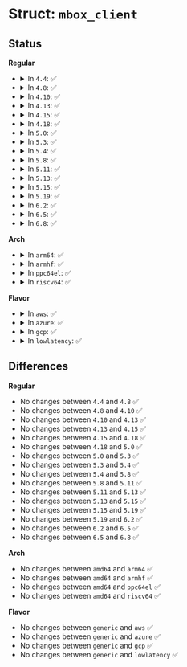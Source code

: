 # Struct: <code>mbox_client</code>

## Status
<b>Regular</b>
<ul>
<li>
<details>
<summary>In <code>4.4</code>: ✅</summary>

```c
struct mbox_client {
    struct device *dev;
    bool tx_block;
    long unsigned int tx_tout;
    bool knows_txdone;
    void (*rx_callback)(struct mbox_client *, void *);
    void (*tx_prepare)(struct mbox_client *, void *);
    void (*tx_done)(struct mbox_client *, void *, int);
};
```
</details>
</li>
<li>
<details>
<summary>In <code>4.8</code>: ✅</summary>

```c
struct mbox_client {
    struct device *dev;
    bool tx_block;
    long unsigned int tx_tout;
    bool knows_txdone;
    void (*rx_callback)(struct mbox_client *, void *);
    void (*tx_prepare)(struct mbox_client *, void *);
    void (*tx_done)(struct mbox_client *, void *, int);
};
```
</details>
</li>
<li>
<details>
<summary>In <code>4.10</code>: ✅</summary>

```c
struct mbox_client {
    struct device *dev;
    bool tx_block;
    long unsigned int tx_tout;
    bool knows_txdone;
    void (*rx_callback)(struct mbox_client *, void *);
    void (*tx_prepare)(struct mbox_client *, void *);
    void (*tx_done)(struct mbox_client *, void *, int);
};
```
</details>
</li>
<li>
<details>
<summary>In <code>4.13</code>: ✅</summary>

```c
struct mbox_client {
    struct device *dev;
    bool tx_block;
    long unsigned int tx_tout;
    bool knows_txdone;
    void (*rx_callback)(struct mbox_client *, void *);
    void (*tx_prepare)(struct mbox_client *, void *);
    void (*tx_done)(struct mbox_client *, void *, int);
};
```
</details>
</li>
<li>
<details>
<summary>In <code>4.15</code>: ✅</summary>

```c
struct mbox_client {
    struct device *dev;
    bool tx_block;
    long unsigned int tx_tout;
    bool knows_txdone;
    void (*rx_callback)(struct mbox_client *, void *);
    void (*tx_prepare)(struct mbox_client *, void *);
    void (*tx_done)(struct mbox_client *, void *, int);
};
```
</details>
</li>
<li>
<details>
<summary>In <code>4.18</code>: ✅</summary>

```c
struct mbox_client {
    struct device *dev;
    bool tx_block;
    long unsigned int tx_tout;
    bool knows_txdone;
    void (*rx_callback)(struct mbox_client *, void *);
    void (*tx_prepare)(struct mbox_client *, void *);
    void (*tx_done)(struct mbox_client *, void *, int);
};
```
</details>
</li>
<li>
<details>
<summary>In <code>5.0</code>: ✅</summary>

```c
struct mbox_client {
    struct device *dev;
    bool tx_block;
    long unsigned int tx_tout;
    bool knows_txdone;
    void (*rx_callback)(struct mbox_client *, void *);
    void (*tx_prepare)(struct mbox_client *, void *);
    void (*tx_done)(struct mbox_client *, void *, int);
};
```
</details>
</li>
<li>
<details>
<summary>In <code>5.3</code>: ✅</summary>

```c
struct mbox_client {
    struct device *dev;
    bool tx_block;
    long unsigned int tx_tout;
    bool knows_txdone;
    void (*rx_callback)(struct mbox_client *, void *);
    void (*tx_prepare)(struct mbox_client *, void *);
    void (*tx_done)(struct mbox_client *, void *, int);
};
```
</details>
</li>
<li>
<details>
<summary>In <code>5.4</code>: ✅</summary>

```c
struct mbox_client {
    struct device *dev;
    bool tx_block;
    long unsigned int tx_tout;
    bool knows_txdone;
    void (*rx_callback)(struct mbox_client *, void *);
    void (*tx_prepare)(struct mbox_client *, void *);
    void (*tx_done)(struct mbox_client *, void *, int);
};
```
</details>
</li>
<li>
<details>
<summary>In <code>5.8</code>: ✅</summary>

```c
struct mbox_client {
    struct device *dev;
    bool tx_block;
    long unsigned int tx_tout;
    bool knows_txdone;
    void (*rx_callback)(struct mbox_client *, void *);
    void (*tx_prepare)(struct mbox_client *, void *);
    void (*tx_done)(struct mbox_client *, void *, int);
};
```
</details>
</li>
<li>
<details>
<summary>In <code>5.11</code>: ✅</summary>

```c
struct mbox_client {
    struct device *dev;
    bool tx_block;
    long unsigned int tx_tout;
    bool knows_txdone;
    void (*rx_callback)(struct mbox_client *, void *);
    void (*tx_prepare)(struct mbox_client *, void *);
    void (*tx_done)(struct mbox_client *, void *, int);
};
```
</details>
</li>
<li>
<details>
<summary>In <code>5.13</code>: ✅</summary>

```c
struct mbox_client {
    struct device *dev;
    bool tx_block;
    long unsigned int tx_tout;
    bool knows_txdone;
    void (*rx_callback)(struct mbox_client *, void *);
    void (*tx_prepare)(struct mbox_client *, void *);
    void (*tx_done)(struct mbox_client *, void *, int);
};
```
</details>
</li>
<li>
<details>
<summary>In <code>5.15</code>: ✅</summary>

```c
struct mbox_client {
    struct device *dev;
    bool tx_block;
    long unsigned int tx_tout;
    bool knows_txdone;
    void (*rx_callback)(struct mbox_client *, void *);
    void (*tx_prepare)(struct mbox_client *, void *);
    void (*tx_done)(struct mbox_client *, void *, int);
};
```
</details>
</li>
<li>
<details>
<summary>In <code>5.19</code>: ✅</summary>

```c
struct mbox_client {
    struct device *dev;
    bool tx_block;
    long unsigned int tx_tout;
    bool knows_txdone;
    void (*rx_callback)(struct mbox_client *, void *);
    void (*tx_prepare)(struct mbox_client *, void *);
    void (*tx_done)(struct mbox_client *, void *, int);
};
```
</details>
</li>
<li>
<details>
<summary>In <code>6.2</code>: ✅</summary>

```c
struct mbox_client {
    struct device *dev;
    bool tx_block;
    long unsigned int tx_tout;
    bool knows_txdone;
    void (*rx_callback)(struct mbox_client *, void *);
    void (*tx_prepare)(struct mbox_client *, void *);
    void (*tx_done)(struct mbox_client *, void *, int);
};
```
</details>
</li>
<li>
<details>
<summary>In <code>6.5</code>: ✅</summary>

```c
struct mbox_client {
    struct device *dev;
    bool tx_block;
    long unsigned int tx_tout;
    bool knows_txdone;
    void (*rx_callback)(struct mbox_client *, void *);
    void (*tx_prepare)(struct mbox_client *, void *);
    void (*tx_done)(struct mbox_client *, void *, int);
};
```
</details>
</li>
<li>
<details>
<summary>In <code>6.8</code>: ✅</summary>

```c
struct mbox_client {
    struct device *dev;
    bool tx_block;
    long unsigned int tx_tout;
    bool knows_txdone;
    void (*rx_callback)(struct mbox_client *, void *);
    void (*tx_prepare)(struct mbox_client *, void *);
    void (*tx_done)(struct mbox_client *, void *, int);
};
```
</details>
</li>
</ul>
<b>Arch</b>
<ul>
<li>
<details>
<summary>In <code>arm64</code>: ✅</summary>

```c
struct mbox_client {
    struct device *dev;
    bool tx_block;
    long unsigned int tx_tout;
    bool knows_txdone;
    void (*rx_callback)(struct mbox_client *, void *);
    void (*tx_prepare)(struct mbox_client *, void *);
    void (*tx_done)(struct mbox_client *, void *, int);
};
```
</details>
</li>
<li>
<details>
<summary>In <code>armhf</code>: ✅</summary>

```c
struct mbox_client {
    struct device *dev;
    bool tx_block;
    long unsigned int tx_tout;
    bool knows_txdone;
    void (*rx_callback)(struct mbox_client *, void *);
    void (*tx_prepare)(struct mbox_client *, void *);
    void (*tx_done)(struct mbox_client *, void *, int);
};
```
</details>
</li>
<li>
<details>
<summary>In <code>ppc64el</code>: ✅</summary>

```c
struct mbox_client {
    struct device *dev;
    bool tx_block;
    long unsigned int tx_tout;
    bool knows_txdone;
    void (*rx_callback)(struct mbox_client *, void *);
    void (*tx_prepare)(struct mbox_client *, void *);
    void (*tx_done)(struct mbox_client *, void *, int);
};
```
</details>
</li>
<li>
<details>
<summary>In <code>riscv64</code>: ✅</summary>

```c
struct mbox_client {
    struct device *dev;
    bool tx_block;
    long unsigned int tx_tout;
    bool knows_txdone;
    void (*rx_callback)(struct mbox_client *, void *);
    void (*tx_prepare)(struct mbox_client *, void *);
    void (*tx_done)(struct mbox_client *, void *, int);
};
```
</details>
</li>
</ul>
<b>Flavor</b>
<ul>
<li>
<details>
<summary>In <code>aws</code>: ✅</summary>

```c
struct mbox_client {
    struct device *dev;
    bool tx_block;
    long unsigned int tx_tout;
    bool knows_txdone;
    void (*rx_callback)(struct mbox_client *, void *);
    void (*tx_prepare)(struct mbox_client *, void *);
    void (*tx_done)(struct mbox_client *, void *, int);
};
```
</details>
</li>
<li>
<details>
<summary>In <code>azure</code>: ✅</summary>

```c
struct mbox_client {
    struct device *dev;
    bool tx_block;
    long unsigned int tx_tout;
    bool knows_txdone;
    void (*rx_callback)(struct mbox_client *, void *);
    void (*tx_prepare)(struct mbox_client *, void *);
    void (*tx_done)(struct mbox_client *, void *, int);
};
```
</details>
</li>
<li>
<details>
<summary>In <code>gcp</code>: ✅</summary>

```c
struct mbox_client {
    struct device *dev;
    bool tx_block;
    long unsigned int tx_tout;
    bool knows_txdone;
    void (*rx_callback)(struct mbox_client *, void *);
    void (*tx_prepare)(struct mbox_client *, void *);
    void (*tx_done)(struct mbox_client *, void *, int);
};
```
</details>
</li>
<li>
<details>
<summary>In <code>lowlatency</code>: ✅</summary>

```c
struct mbox_client {
    struct device *dev;
    bool tx_block;
    long unsigned int tx_tout;
    bool knows_txdone;
    void (*rx_callback)(struct mbox_client *, void *);
    void (*tx_prepare)(struct mbox_client *, void *);
    void (*tx_done)(struct mbox_client *, void *, int);
};
```
</details>
</li>
</ul>

## Differences
<b>Regular</b>
<ul>
<li>
No changes between <code>4.4</code> and <code>4.8</code> ✅
</li>
<li>
No changes between <code>4.8</code> and <code>4.10</code> ✅
</li>
<li>
No changes between <code>4.10</code> and <code>4.13</code> ✅
</li>
<li>
No changes between <code>4.13</code> and <code>4.15</code> ✅
</li>
<li>
No changes between <code>4.15</code> and <code>4.18</code> ✅
</li>
<li>
No changes between <code>4.18</code> and <code>5.0</code> ✅
</li>
<li>
No changes between <code>5.0</code> and <code>5.3</code> ✅
</li>
<li>
No changes between <code>5.3</code> and <code>5.4</code> ✅
</li>
<li>
No changes between <code>5.4</code> and <code>5.8</code> ✅
</li>
<li>
No changes between <code>5.8</code> and <code>5.11</code> ✅
</li>
<li>
No changes between <code>5.11</code> and <code>5.13</code> ✅
</li>
<li>
No changes between <code>5.13</code> and <code>5.15</code> ✅
</li>
<li>
No changes between <code>5.15</code> and <code>5.19</code> ✅
</li>
<li>
No changes between <code>5.19</code> and <code>6.2</code> ✅
</li>
<li>
No changes between <code>6.2</code> and <code>6.5</code> ✅
</li>
<li>
No changes between <code>6.5</code> and <code>6.8</code> ✅
</li>
</ul>
<b>Arch</b>
<ul>
<li>
No changes between <code>amd64</code> and <code>arm64</code> ✅
</li>
<li>
No changes between <code>amd64</code> and <code>armhf</code> ✅
</li>
<li>
No changes between <code>amd64</code> and <code>ppc64el</code> ✅
</li>
<li>
No changes between <code>amd64</code> and <code>riscv64</code> ✅
</li>
</ul>
<b>Flavor</b>
<ul>
<li>
No changes between <code>generic</code> and <code>aws</code> ✅
</li>
<li>
No changes between <code>generic</code> and <code>azure</code> ✅
</li>
<li>
No changes between <code>generic</code> and <code>gcp</code> ✅
</li>
<li>
No changes between <code>generic</code> and <code>lowlatency</code> ✅
</li>
</ul>
